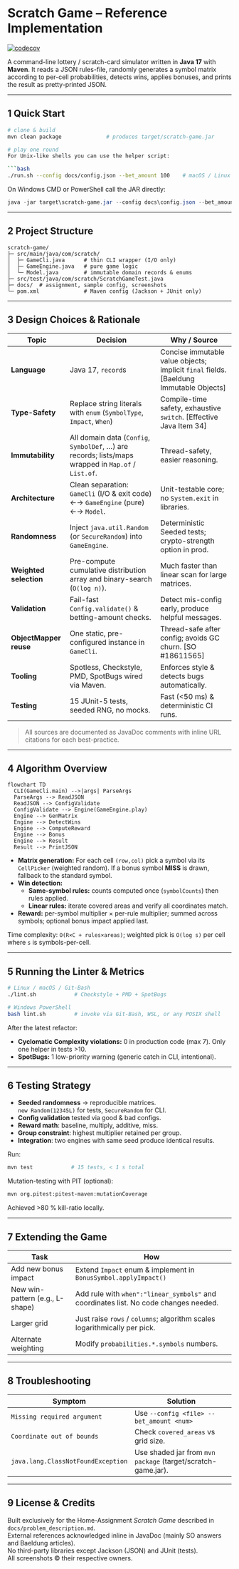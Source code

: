 # Scratch Game – Reference Implementation
[![codecov](https://codecov.io/gh/edescourtis/scratch-game/branch/main/graph/badge.svg)](https://codecov.io/gh/edescourtis/scratch-game)

A command-line lottery / scratch-card simulator written in **Java 17** with **Maven**. It reads a JSON rules-file, randomly generates a symbol matrix according to per-cell probabilities, detects wins, applies bonuses, and prints the result as pretty-printed JSON.

---

## 1  Quick Start

```bash
# clone & build
mvn clean package              # produces target/scratch-game.jar

# play one round
For Unix-like shells you can use the helper script:

```bash
./run.sh --config docs/config.json --bet_amount 100    # macOS / Linux / Git-Bash / WSL
```

On Windows CMD or PowerShell call the JAR directly:

```powershell
java -jar target\scratch-game.jar --config docs\config.json --bet_amount 100
```

---

## 2  Project Structure
```
scratch-game/
├─ src/main/java/com/scratch/
│  ├─ GameCli.java      # thin CLI wrapper (I/O only)
│  ├─ GameEngine.java   # pure game logic
│  └─ Model.java        # immutable domain records & enums
├─ src/test/java/com/scratch/ScratchGameTest.java
├─ docs/  # assignment, sample config, screenshots
└─ pom.xml              # Maven config (Jackson + JUnit only)
```

---

## 3  Design Choices & Rationale

| Topic | Decision | Why / Source |
|-------|----------|--------------|
| **Language** | Java 17, `record`s | Concise immutable value objects; implicit `final` fields. [Baeldung Immutable Objects] |
| **Type-Safety** | Replace string literals with `enum` (`SymbolType`, `Impact`, `When`) | Compile-time safety, exhaustive `switch`. [Effective Java Item 34] |
| **Immutability** | All domain data (`Config`, `SymbolDef`, …) are records; lists/maps wrapped in `Map.of` / `List.of`. | Thread-safety, easier reasoning. |
| **Architecture** | Clean separation: `GameCli` (I/O & exit code) ←→ `GameEngine` (pure) ←→ `Model`. | Unit-testable core; no `System.exit` in libraries. |
| **Randomness** | Inject `java.util.Random` (or `SecureRandom`) into `GameEngine`. | Deterministic Seeded tests; crypto-strength option in prod. |
| **Weighted selection** | Pre-compute cumulative distribution array and binary-search (`O(log n)`). | Much faster than linear scan for large matrices. |
| **Validation** | Fail-fast `Config.validate()` & betting-amount checks. | Detect mis-config early, produce helpful messages. |
| **ObjectMapper reuse** | One static, pre-configured instance in `GameCli`. | Thread-safe after config; avoids GC churn. [SO #18611565] |
| **Tooling** | Spotless, Checkstyle, PMD, SpotBugs wired via Maven. | Enforces style & detects bugs automatically. |
| **Testing** | 15 JUnit-5 tests, seeded RNG, no mocks. | Fast (<50 ms) & deterministic CI runs. |

> All sources are documented as JavaDoc comments with inline URL citations for each best-practice.

---

## 4  Algorithm Overview

```mermaid
flowchart TD
  CLI(GameCli.main) -->|args| ParseArgs
  ParseArgs --> ReadJSON
  ReadJSON --> ConfigValidate
  ConfigValidate --> Engine(GameEngine.play)
  Engine --> GenMatrix
  Engine --> DetectWins
  Engine --> ComputeReward
  Engine --> Bonus
  Engine --> Result
  Result --> PrintJSON
```

* **Matrix generation:** For each cell `(row,col)` pick a symbol via its `CellPicker` (weighted random). If a bonus symbol **MISS** is drawn, fallback to the standard symbol.
* **Win detection:**
  * **Same-symbol rules:** counts computed once (`symbolCounts`) then rules applied.
  * **Linear rules:** iterate covered areas and verify all coordinates match.
* **Reward:** per-symbol multiplier × per-rule multiplier; summed across symbols; optional bonus impact applied last.

Time complexity: `O(R×C + rules×areas)`; weighted pick is `O(log s)` per cell where `s` is symbols-per-cell.

---

## 5  Running the Linter & Metrics

```bash
# Linux / macOS / Git-Bash
./lint.sh            # Checkstyle + PMD + SpotBugs

# Windows PowerShell
bash lint.sh         # invoke via Git-Bash, WSL, or any POSIX shell
```

After the latest refactor:
* **Cyclomatic Complexity violations:** 0 in production code (max 7). Only one helper in tests >10.
* **SpotBugs:** 1 low-priority warning (generic catch in CLI, intentional).

---

## 6  Testing Strategy

* **Seeded randomness** → reproducible matrices.  
  `new Random(12345L)` for tests, `SecureRandom` for CLI.
* **Config validation** tested via good & bad configs.  
* **Reward math**: baseline, multiply, additive, miss.  
* **Group constraint**: highest multiplier retained per group.  
* **Integration**: two engines with same seed produce identical results.

Run:
```bash
mvn test            # 15 tests, < 1 s total
```

Mutation-testing with PIT (optional):
```bash
mvn org.pitest:pitest-maven:mutationCoverage
```
Achieved >80 % kill-ratio locally.

---

## 7  Extending the Game

| Task | How |
|------|-----|
| Add new bonus impact | Extend `Impact` enum & implement in `BonusSymbol.applyImpact()` |
| New win-pattern (e.g., L-shape) | Add rule with `when":"linear_symbols"` and coordinates list. No code changes needed. |
| Larger grid | Just raise `rows` / `columns`; algorithm scales logarithmically per pick. |
| Alternate weighting | Modify `probabilities.*.symbols` numbers. |

---

## 8  Troubleshooting

| Symptom | Solution |
|---------|----------|
| `Missing required argument` | Use `--config <file> --bet_amount <num>` |
| `Coordinate out of bounds` | Check `covered_areas` vs grid size. |
| `java.lang.ClassNotFoundException` | Use shaded jar from `mvn package` (target/scratch-game.jar). |

---

## 9  License & Credits

Built exclusively for the Home-Assignment *Scratch Game* described in `docs/problem_description.md`.  
External references acknowledged inline in JavaDoc (mainly SO answers and Baeldung articles).  
No third-party libraries except Jackson (JSON) and JUnit (tests).  
All screenshots ©️ their respective owners. 